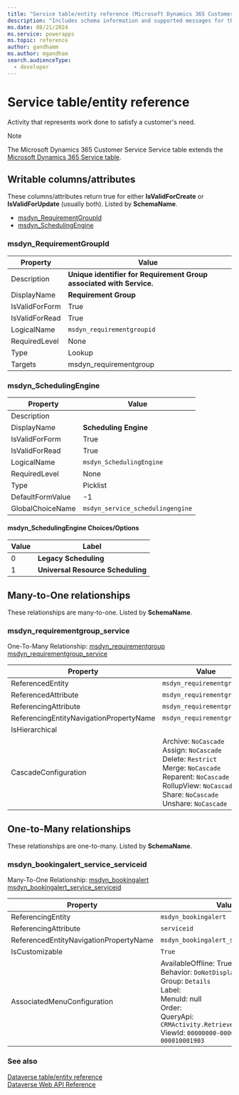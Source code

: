 ```yaml
---
title: "Service table/entity reference (Microsoft Dynamics 365 Customer Service)"
description: "Includes schema information and supported messages for the Service table/entity with Microsoft Dynamics 365 Customer Service."
ms.date: 08/21/2024
ms.service: powerapps
ms.topic: reference
author: gandhamm
ms.author: mgandham
search.audienceType: 
  - developer
---
```


# Service table/entity reference

Activity that represents work done to satisfy a customer's need.

> [!NOTE]
> The Microsoft Dynamics 365 Customer Service Service table extends the [Microsoft Dynamics 365 Service table](/dynamics365/developer/entities//service).



## Writable columns/attributes

These columns/attributes return true for either **IsValidForCreate** or **IsValidForUpdate** (usually both). Listed by **SchemaName**.

- [msdyn_RequirementGroupId](#BKMK_msdyn_RequirementGroupId)
- [msdyn_SchedulingEngine](#BKMK_msdyn_SchedulingEngine)

### <a name="BKMK_msdyn_RequirementGroupId"></a> msdyn_RequirementGroupId

|Property|Value|
|---|---|
|Description|**Unique identifier for Requirement Group associated with Service.**|
|DisplayName|**Requirement Group**|
|IsValidForForm|True|
|IsValidForRead|True|
|LogicalName|`msdyn_requirementgroupid`|
|RequiredLevel|None|
|Type|Lookup|
|Targets|msdyn_requirementgroup|

### <a name="BKMK_msdyn_SchedulingEngine"></a> msdyn_SchedulingEngine

|Property|Value|
|---|---|
|Description||
|DisplayName|**Scheduling Engine**|
|IsValidForForm|True|
|IsValidForRead|True|
|LogicalName|`msdyn_SchedulingEngine`|
|RequiredLevel|None|
|Type|Picklist|
|DefaultFormValue|-1|
|GlobalChoiceName|`msdyn_service_schedulingengine`|

#### msdyn_SchedulingEngine Choices/Options

|Value|Label|
|---|---|
|0|**Legacy Scheduling**|
|1|**Universal Resource Scheduling**|


## Many-to-One relationships

These relationships are many-to-one. Listed by **SchemaName**.

### <a name="BKMK_msdyn_requirementgroup_service"></a> msdyn_requirementgroup_service

One-To-Many Relationship: [msdyn_requirementgroup msdyn_requirementgroup_service](msdyn_requirementgroup.md#BKMK_msdyn_requirementgroup_service)

|Property|Value|
|---|---|
|ReferencedEntity|`msdyn_requirementgroup`|
|ReferencedAttribute|`msdyn_requirementgroupid`|
|ReferencingAttribute|`msdyn_requirementgroupid`|
|ReferencingEntityNavigationPropertyName|`msdyn_requirementgroupid`|
|IsHierarchical||
|CascadeConfiguration|Archive: `NoCascade`<br />Assign: `NoCascade`<br />Delete: `Restrict`<br />Merge: `NoCascade`<br />Reparent: `NoCascade`<br />RollupView: `NoCascade`<br />Share: `NoCascade`<br />Unshare: `NoCascade`|


## One-to-Many relationships

These relationships are one-to-many. Listed by **SchemaName**.

### <a name="BKMK_msdyn_bookingalert_service_serviceid"></a> msdyn_bookingalert_service_serviceid

Many-To-One Relationship: [msdyn_bookingalert msdyn_bookingalert_service_serviceid](msdyn_bookingalert.md#BKMK_msdyn_bookingalert_service_serviceid)

|Property|Value|
|---|---|
|ReferencingEntity|`msdyn_bookingalert`|
|ReferencingAttribute|`serviceid`|
|ReferencedEntityNavigationPropertyName|`msdyn_bookingalert_service_serviceid`|
|IsCustomizable|`True`|
|AssociatedMenuConfiguration|AvailableOffline: True<br />Behavior: `DoNotDisplay`<br />Group: `Details`<br />Label: <br />MenuId: null<br />Order: <br />QueryApi: `CRMActivity.RetrieveByObject`<br />ViewId: `00000000-0000-0000-00aa-000010001903`|



### See also

[Dataverse table/entity reference](../about-entity-reference.md)  
[Dataverse Web API Reference](/power-apps/developer/data-platform/webapi/reference/about)   

